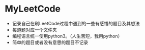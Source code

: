 # MyLeetCode
* 记录自己在刷LeetCode过程中遇到的一些有感悟的题目及其想法
* 每道题对应一个文件夹
* 编程语言统一使用python3。（人生苦短，我用python）
* 简单的题目或者没有意思的题目不记录
